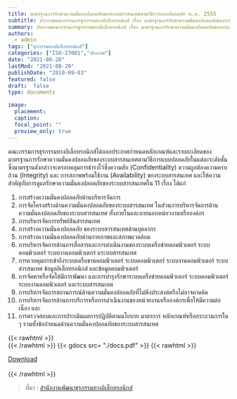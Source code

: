 ```yaml
---
title: มาตรฐานการรักษาความมั่นคงปลอดภัยของระบบสารสนเทศตามวิธีการแบบปลอดภัย พ.ศ. 2555
subtitle: ประกาศคณะกรรมการธุรกรรมทางอิเล็กทรอนิกส์ เรื่อง มาตรฐานการรักษาความมั่นคงปลอดภัยของระบบสารสนเทศตามวิธีการแบบปลอดภัย พ.ศ. 2555
summary: ประกาศคณะกรรมการธุรกรรมทางอิเล็กทรอนิกส์ เรื่อง มาตรฐานการรักษาความมั่นคงปลอดภัยของระบบสารสนเทศตามวิธีการแบบปลอดภัย พ.ศ. 2555
authors:
  - admin
tags: ["ธุรกรรมทางอิเล็กทรอนิกส์"]
categories: ["ISO-27001","ประกาศ"]
date: "2021-08-20"
lastMod: "2021-08-20"
publishDate: "2010-09-03"
featured: false
draft:  false
type: documents

image:
  placement:
  caption:
  focal_point: ""
  preview_only: true
---
```


คณะกรรมการธุรกรรมทางอิเล็กทรอนิกส์ได้ออกประกาศกำหนดหลักเกณฑ์และรายละเอียดของมาตรฐานการรักษาความมั่นคงปลอดภัยของระบบสารสนเทศตามวิธีการแบบปลอดภัยในแต่ละระดับชั้น ซึ่งมาตรฐานดังกล่าวจะครอบคลุมการธำรงไว้ซึ่งความลับ (Confidentiality) ความถูกต้องความครบถ้วน (Integrity) และ การสภาพพร้อมใช้งาน (Availability) ของระบบสารสนเทศ และให้ความสำคัญกับการดูแลรักษาความมั่นคงปลอดภัยของระบบสารสนเทศใน 11 เรื่อง ได้แก่ 

1. การสร้างความมั่นคงปลอดภัยด้านบริหารจัดการ 
1. การจัดโครงสร้างด้านความมั่นคงปลอดภัยของระบบสารสนเทศ ในส่วนการบริหารจัดการด้านความมั่นคงปลอดภัยของระบบสารสนเทศ ทั้งภายในและภายนอกหน่ยวงานหรือองค์กร 
1. การบริหารจัดการทรัพย์สินสารสนเทศ 
1. การสร้างความมั่นคงปลอดภัย ของระบบสารสนเทศด้านบุคลากร 
1. การสร้างความมั่นคงปลอดภัยด้านกายภาพและสภาพแวดล้อม 
1. การบริหารจัดการด้านการสื่อสารและการดำเนินงานของระบบเครือข่ายคอมพิวเตอร์ ระบบคอมพิวเตอร์ ระบบงานคอมพิวเตอร์ แระบบสารสนเทศ 
1. การควบคุมการเข้าถึงระบบเครือขานคอมพิวเตอร์ ระบบคอมพิวเตอร์ ระบบงานคอมพิวเตอร์ ระบบสารสนเทศ ข้อมูลอิเล็กทรอนิกส์ และข้อมูลคอมพิวเตอร์ 
1. การจัดหาหรือจัดให้มีการพัฒนา และการบำรุงรักษาระบบเครือข่ายคอมพิวเตอร์ ระบบคอมพิวเตอร์ ระบบงานคอมพิวเตอร์ และระบบสารสนเทศ 
1. การบริหารจัดการสถานการณ์ด้านความมั่นคงปลอดภัยที่ไม่พึงประสงค์หรือไม่อาจคาดคิด 
1. การบริหารจัดการด้านการบริการหรือการดำเนินงานของหน่วยงานหรือองค์กรเพื่อให้มีความต่อเนื่อง และ 
1. การตรวจสอบและการประเมินผลการปฏิบัติตามนโยบาย มาตรการ หลักเกณฑ์หรือกระบวนการใด ๆ รวมทั้งข้อกำหนดด้านความมั่นคงปลอดภัยของระบบสารสนเทศ

{{< rawhtml >}}
<br>
{{< /rawhtml >}}
{{< gdocs src= "./docs.pdf" >}}
{{< rawhtml >}}
<br>


<div class="article-tags">
<a class="badge badge-danger" href="./docs.pdf" target="_blank" id="download_files_new">Download</a>

</div>
 <br>
{{< /rawhtml >}}

> ที่มา : [สำนักงานพัฒนาธุรกรรมทางอิเล็กทรอนิกส์](https://ictlawcenter.etda.or.th/laws/detail/พระราชกฤษฎีกาว่าด้วยวิธีการแบบปลอดภัยในการทำธุรกรรมทางอิเล็กทรอนิกส์-พศ-2553)